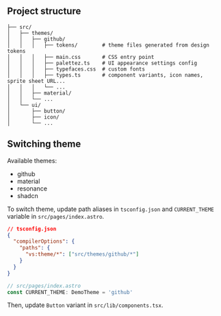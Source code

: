 ## Project structure

```
├── src/
│   ├── themes/
│   │   ├── github/
│   │   │   ├── tokens/        # theme files generated from design tokens
│   │   │   ├── main.css       # CSS entry point
│   │   │   ├── palettez.ts    # UI appearance settings config
│   │   │   ├── typefaces.css  # custom fonts
│   │   │   ├── types.ts       # component variants, icon names, sprite sheet URL...
│   │   │   └── ...
│   │   ├── material/
│   │   └── ...
│   └── ui/
│       ├── button/
│       ├── icon/
│       └── ...
```

## Switching theme

Available themes:

- github
- material
- resonance
- shadcn

To switch theme, update path aliases in `tsconfig.json` and `CURRENT_THEME` variable in `src/pages/index.astro`.

```json
// tsconfig.json
{
  "compilerOptions": {
    "paths": {
      "vs:theme/*": ["src/themes/github/*"]
    }
  }
}
```

```ts
// src/pages/index.astro
const CURRENT_THEME: DemoTheme = 'github'
```

Then, update `Button` variant in `src/lib/components.tsx`.
